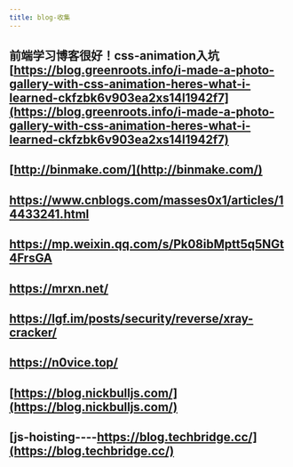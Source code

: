 ```yaml
---
title: blog-收集
---
```


## 前端学习博客很好！css-animation入坑[https://blog.greenroots.info/i-made-a-photo-gallery-with-css-animation-heres-what-i-learned-ckfzbk6v903ea2xs14l1942f7](https://blog.greenroots.info/i-made-a-photo-gallery-with-css-animation-heres-what-i-learned-ckfzbk6v903ea2xs14l1942f7)
## [http://binmake.com/](http://binmake.com/)
## https://www.cnblogs.com/masses0x1/articles/14433241.html
## https://mp.weixin.qq.com/s/Pk08ibMptt5q5NGt4FrsGA
## https://mrxn.net/
## https://lgf.im/posts/security/reverse/xray-cracker/
##
## https://n0vice.top/
## [https://blog.nickbulljs.com/](https://blog.nickbulljs.com/)
## [js-hoisting----https://blog.techbridge.cc/](https://blog.techbridge.cc/)
